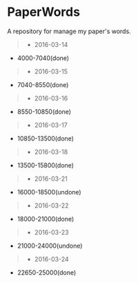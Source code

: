 # PaperWords
A repository for manage my paper's words.

> * 2016-03-14

* 4000-7040(done)

> * 2016-03-15

* 7040-8550(done)

> * 2016-03-16

* 8550-10850(done)

> * 2016-03-17

* 10850-13500(done)

> * 2016-03-18

* 13500-15800(done)

> * 2016-03-21

* 16000-18500(undone)

> * 2016-03-22

* 18000-21000(done)

> * 2016-03-23

* 21000-24000(undone)

> * 2016-03-24

* 22650-25000(done)


